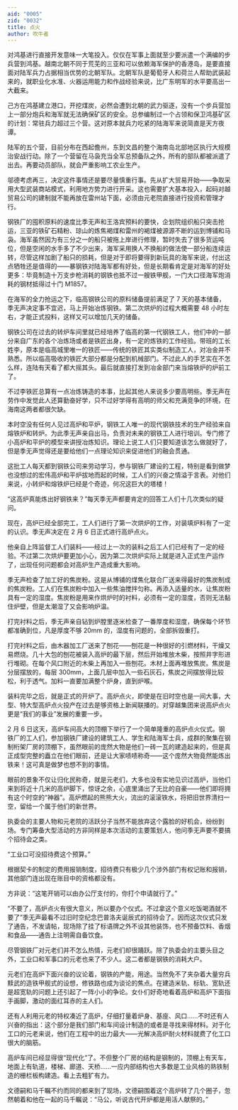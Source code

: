 ```yaml
---
aid: "0005"
zid: "0032"
title: 点火
author: 吹牛者
---
```


对鸿基进行直接开发意味一大笔投入。仅仅在军事上面就至少要派遣一个满编的步兵营到鸿基。越南北朝不同于荒芜的三亚和可以依赖海军保护的香港岛，是要直接面对陆军兵力占据相当优势的北朝军队。北朝军队是葡萄牙人和荷兰人帮助武装起来的，就职业化水准、火器运用能力和作战经验来说，比广东明军的水平要高出一大截来。

己方在鸿基建立港口，开挖煤炭，必然会遭到北朝的武力驱逐，没有一个步兵营加上一部分炮兵和海军就无法确保矿区的安全。总参编制过一个占领和保卫鸿基矿区的计划：常驻兵力超过三个营。这对原本就兵力吃紧的陆海军来说简直是天方夜谭。

陆军的五个营，目前分布在西起儋州，东到文昌的整个海南岛北部地区执行大规模治安战行动。除了一个营留在马袅充当全军总预备队之外，所有的部队都被派遣了出去。再要动员部队，就会严重影响工农业生产。

邬德考虑再三，决定这件事情还是要尽量慎重行事。先从扩大贸易开始——争取采用大型武装商站模式，利用地方势力进行开采。这也需要扩大基本投入，起码对越贸易公司的建制就不能再放在雷州站下面，必须由元老院直接进行投资和管理才行。

钢铁厂的囤积原料的速度比季无声和王洛宾预料的要快，企划院组织船只突击抢运，三亚的铁矿石精粉、琼山的炼焦褐煤和雷州的褐煤被源源不断的运到博铺和马袅。海军虽然因为有三分之一的船只被拖上岸进行修理，暂时失去了很多货运吨位，但是空闲的水手多了不少出来，海军采用换人不换船的做法使一部分船连续运转，尽管这样加剧了船只的损耗，但是对于即将要得到新玩具的海军来说，付出这点牺牲还是值得的——暴钢铁对陆海军都有好处，但是长期看肯定是对海军的好处更多：毕竟制造十万支步枪消耗的钢铁也抵不过一艘铁甲舰，一门大口径海军炮消耗的钢材抵得过十门 M1857。

在海军的全力抢运之下，临高钢铁公司的原料储备提前满足了 7 天的基本储备，季无声决定事不宜迟，马上开始冶炼钢铁。第二次烘炉的过程大概需要 48 小时左右，才能正式投料，这样又可以增加几天的储备。

钢铁公司在过去的转炉车间里就已经培养了临高的第一代钢铁工人，他们中的一部分来自广东的各个冶炼场或者是铁匠出身，有一定的炼铁的工作经验。带班的工长姓李，原本是临高城里唯一的铁匠——传统的铁匠其实类似制造工人，对冶金并不熟悉。所以临高吸收的铁匠大部分都是分配到机械部门。不过此人的手艺实在不怎么样，连陆有天看了都大摇其头。最后就直接打发到冶金部门来当熔铁炉的炉前工了。

不过李铁匠总算有一点冶炼铸造的本事，比起其他人来说多少要高明些。季无声在劳作中发觉此人还算勤奋好学，只不过好学得有高明的师父和充满竞争的环境，在海南这两者都很欠缺。

本时空没有任何人见过高炉和平炉，钢铁工人唯一的现代钢铁技术的生产经验来自熔铁炉和转炉。为此季无声亲自出马，负责对未来的钢铁工人进行培训。专门修了小高炉和平炉的模型来讲授冶炼知识。理论上说工人们只要知道该怎么做就好了，但是季无声觉得还是要给他们一点理论知识来促进他们的融会贯通。

这批工人每天都到钢铁公司来劳动学习，参与钢铁厂建设的工程，特别是看到做梦也没想过的宏伟高炉和平炉拔地而起的时候，工人们的兴奋之情溢于言表。对他们来说，小转炉和熔铁炉已经是个奇迹，何况这巨大的塔楼！

“这高炉真能炼出好钢铁来？”每天季无声都要肯定的回答工人们十几次类似的疑问。

现在，高炉已经全部完工，工人们进行了第一次烘炉的工作，对装填炉料有了一定的认识。季无声决定在 2 月 6 日正式进行高炉点火。

他亲自上阵监督工人们装料——经过上一次的装料之后工人们已经有了一定的经验。不过第二次烘炉要更加小心，因为第二次烘炉实际上就是进入正式生产运作了，出现任何问题都会对高炉生产造成重大影响。

季无声检查了加工好的焦炭粉。这是从博铺的煤焦化联合厂送来得最好的焦炭制成的焦炭粉。工人们在焦炭粉中加入一些焦油搅拌匀称。再添入适量的水，让焦炭粉具有一定的湿度。焦炭粉是用来作烘炉时的衬料，必须有一定的湿度，否则无法黏住炉壁，但是太潮湿了又会影响炉温。

打完衬料之后，季无声亲自钻到炉膛里逐米检查了一番厚度和湿度，确保每个环节都准确到位，凡是厚度不够 20mm 的，湿度有问题的，全部拆毁重打。

打完衬料之后，由木器加工厂送来了刨花——刨花是一种很好的引燃材料，干燥又易燃烧。几十大包的刨花被装入高炉的最下层，然后开始堆放木柴，按照井字形进行堆砌。在每个风口附近的木柴上再加入一些刨花。木材上面再堆放焦炭。焦炭是分层摆放的，每层 300mm，上面几层中加入一些石灰石，焦炭之间摆放得比较松，利于透气。加料一直要加满整个炉身，直到炉喉。

装料完毕之后，就是正式的开炉了。高炉点火，即使是在旧时空也是一间大事，大型、特大型高炉点火投产在过去是够资格上新闻联播的。对穿越集团来说高炉点火更是“我们的事业”发展的重要一步。

2 月 6 日这天，高炉车间高大的顶棚下举行了一个简单隆重的高炉点火仪式。钢铁厂的工人们，参加钢铁厂建设的建筑工人、学生和陆海军士兵，成群的聚集在钢制桁架厂房的顶棚下，虽然眼前的庞然大物是他们一砖一瓦的建造起来的，但是真正成型完整的矗立在他们眼前，还是让大家啧啧称奇——这个庞然大物竟然能炼出铁来！这可真是做梦也想不到的事情。

眼前的景象不仅让归化民称奇，就是元老们，大多也没有实地见识过高炉，当他们来到将近十几米的高炉脚下，惊讶之余，心底里涌出了无比的自豪——他们即将拥有这个时空的“神器”。高炉燃起的熊熊大火，流出的滚滚铁水，将把旧世界清扫一空，留给一个属于他们的新世界。

执委会的主要人物和元老院的活跃分子当然不能放弃这个露脸的好机会，纷纷到场。专门筹备大型活动的方非同样是本次活动的主要策划人，他问季无声要不要搞个招待会之类。

“工业口可没招待费这个预算。”

根据契卡的制定的费用报销制度，招待费只有极少几个涉外部门有权记账和报销，其他部门连出现在账目中的资格都没有。

方非说：“这笔开销可以由办公厅支付的，你打个申请就行了。”

“不要了，高炉点火有很大意义，所以要办个仪式。不过拿这个意义吃饭喝酒就不要了”季无声最看不过旧时空纪念巴普洛夫诞辰式的招待会了。因而这次仪式只发了通告，不发请帖，现场除了挂了标语牌之外不设其他装饰，也不预备饮料、香烟和食品——通告上注明需自备饮食。

尽管钢铁厂对元老们并不怎么热情，元老们却很踊跃。除了执委会的主要头目之外，工业口和军事口的元老也来了不少人。这二者都是钢铁的消耗大户。

元老们在高炉下面兴奋的议论着，钢铁的产能，用途。当然免不了夹杂着大量穷兵黩武的造铁甲舰式的设想，修铁路也成为谈论的焦点。在建造米轨、标轨、宽轨还是超宽轨的问题上还引起了一阵小小的争论。女仆们好奇地看着高炉和高炉下面指手画脚，激动的面红耳赤的主人们。

还有人利用元老的特权凑近了高炉，仔细打量着炉身、基座、风口……不时还有人兴奋的指出：这个部分是我们部门和车间设计制造的或者是寻找来得材料。对于化工口的元老来说，他们在工程中的出力最大——光解决高炉耐火材料就费了化工口很大的脑筋。

高炉车间已经显得很“现代化”了。不但整个厂房的结构是钢制的，顶棚上有天车，地面上有轨道，楼梯、廊道、天桥……一应内部结构也大多数是工业风格的熟铁制造的栅栏板构建造。看上去粗犷有力。

文德嗣和马千瞩不约而同的都来到了现场，文德嗣围着这个高炉转了几个圈子，忽然朝着和他在一起的马千瞩说：“马公，听说古代开炉都是用活人献祭的。”
